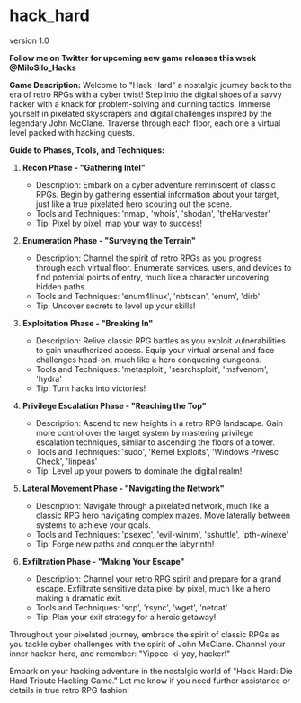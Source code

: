 # hack_hard

version 1.0

**Follow me on Twitter for upcoming new game releases this week @MiloSilo_Hacks**

**Game Description:**
Welcome to "Hack Hard" a nostalgic journey back to the era of retro RPGs with a cyber twist! Step into the digital shoes of a savvy hacker with a knack for problem-solving and cunning tactics. Immerse yourself in pixelated skyscrapers and digital challenges inspired by the legendary John McClane. Traverse through each floor, each one a virtual level packed with hacking quests.

**Guide to Phases, Tools, and Techniques:**
1. **Recon Phase - "Gathering Intel"**
   - Description: Embark on a cyber adventure reminiscent of classic RPGs. Begin by gathering essential information about your target, just like a true pixelated hero scouting out the scene.
   - Tools and Techniques: 'nmap', 'whois', 'shodan', 'theHarvester'
   - Tip: Pixel by pixel, map your way to success!

2. **Enumeration Phase - "Surveying the Terrain"**
   - Description: Channel the spirit of retro RPGs as you progress through each virtual floor. Enumerate services, users, and devices to find potential points of entry, much like a character uncovering hidden paths.
   - Tools and Techniques: 'enum4linux', 'nbtscan', 'enum', 'dirb'
   - Tip: Uncover secrets to level up your skills!

3. **Exploitation Phase - "Breaking In"**
   - Description: Relive classic RPG battles as you exploit vulnerabilities to gain unauthorized access. Equip your virtual arsenal and face challenges head-on, much like a hero conquering dungeons.
   - Tools and Techniques: 'metasploit', 'searchsploit', 'msfvenom', 'hydra'
   - Tip: Turn hacks into victories!

4. **Privilege Escalation Phase - "Reaching the Top"**
   - Description: Ascend to new heights in a retro RPG landscape. Gain more control over the target system by mastering privilege escalation techniques, similar to ascending the floors of a tower.
   - Tools and Techniques: 'sudo', 'Kernel Exploits', 'Windows Privesc Check', 'linpeas'
   - Tip: Level up your powers to dominate the digital realm!

5. **Lateral Movement Phase - "Navigating the Network"**
   - Description: Navigate through a pixelated network, much like a classic RPG hero navigating complex mazes. Move laterally between systems to achieve your goals.
   - Tools and Techniques: 'psexec', 'evil-winrm', 'sshuttle', 'pth-winexe'
   - Tip: Forge new paths and conquer the labyrinth!

6. **Exfiltration Phase - "Making Your Escape"**
   - Description: Channel your retro RPG spirit and prepare for a grand escape. Exfiltrate sensitive data pixel by pixel, much like a hero making a dramatic exit.
   - Tools and Techniques: 'scp', 'rsync', 'wget', 'netcat'
   - Tip: Plan your exit strategy for a heroic getaway!

Throughout your pixelated journey, embrace the spirit of classic RPGs as you tackle cyber challenges with the spirit of John McClane. Channel your inner hacker-hero, and remember: "Yippee-ki-yay, hacker!"

Embark on your hacking adventure in the nostalgic world of "Hack Hard: Die Hard Tribute Hacking Game." Let me know if you need further assistance or details in true retro RPG fashion!
